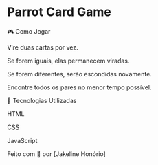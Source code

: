 # Parrot Card Game


🎮 Como Jogar

Vire duas cartas por vez.

Se forem iguais, elas permanecem viradas.

Se forem diferentes, serão escondidas novamente.

Encontre todos os pares no menor tempo possível.

🚀 Tecnologias Utilizadas

HTML

CSS

JavaScript

Feito com 💙 por [Jakeline Honório]


